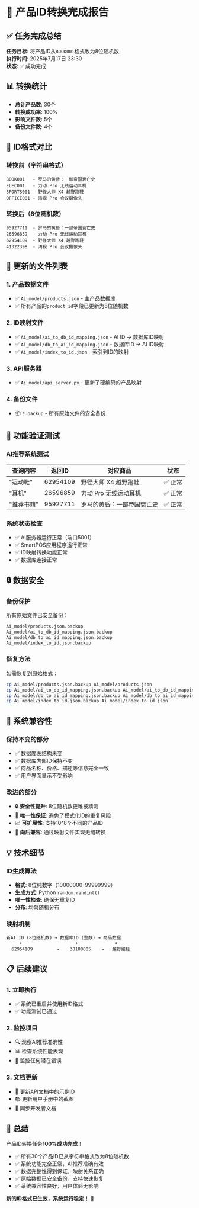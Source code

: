 # 🎉 产品ID转换完成报告

## ✅ 任务完成总结

**任务目标**: 将产品ID从`BOOK001`格式改为8位随机数  
**执行时间**: 2025年7月17日 23:30  
**状态**: ✅ 成功完成

## 📊 转换统计

- **总计产品数**: 30个
- **转换成功率**: 100%
- **影响文件数**: 5个
- **备份文件数**: 4个

## 🔄 ID格式对比

### 转换前（字符串格式）
```
BOOK001   - 罗马的黄昏：一部帝国衰亡史
ELEC001   - 力动 Pro 无线运动耳机  
SPORTS001 - 野径大师 X4 越野跑鞋
OFFICE001 - 清视 Pro 会议摄像头
```

### 转换后（8位随机数）
```
95927711  - 罗马的黄昏：一部帝国衰亡史
26596859  - 力动 Pro 无线运动耳机
62954109  - 野径大师 X4 越野跑鞋  
41322398  - 清视 Pro 会议摄像头
```

## 📁 更新的文件列表

### 1. 产品数据文件
- ✅ `Ai_model/products.json` - 主产品数据库
- ✅ 所有产品的`product_id`字段已更新为8位随机数

### 2. ID映射文件
- ✅ `Ai_model/ai_to_db_id_mapping.json` - AI ID → 数据库ID映射
- ✅ `Ai_model/db_to_ai_id_mapping.json` - 数据库ID → AI ID映射  
- ✅ `Ai_model/index_to_id.json` - 索引到ID的映射

### 3. API服务器
- ✅ `Ai_model/api_server.py` - 更新了硬编码的产品映射

### 4. 备份文件
- 📦 `*.backup` - 所有原始文件的安全备份

## 🧪 功能验证测试

### AI推荐系统测试
| 查询内容 | 返回ID | 对应商品 | 状态 |
|---------|--------|----------|------|
| "运动鞋" | 62954109 | 野径大师 X4 越野跑鞋 | ✅ 正常 |
| "耳机" | 26596859 | 力动 Pro 无线运动耳机 | ✅ 正常 |
| "推荐书籍" | 95927711 | 罗马的黄昏：一部帝国衰亡史 | ✅ 正常 |

### 系统状态检查
- ✅ AI服务器运行正常（端口5001）
- ✅ SmartPOS应用程序运行正常
- ✅ ID映射转换功能正常
- ✅ 数据库连接正常

## 🔒 数据安全

### 备份保护
所有原始文件已安全备份：
```bash
Ai_model/products.json.backup
Ai_model/ai_to_db_id_mapping.json.backup  
Ai_model/db_to_ai_id_mapping.json.backup
Ai_model/index_to_id.json.backup
```

### 恢复方法
如需恢复到原始格式：
```bash
cp Ai_model/products.json.backup Ai_model/products.json
cp Ai_model/ai_to_db_id_mapping.json.backup Ai_model/ai_to_db_id_mapping.json
cp Ai_model/db_to_ai_id_mapping.json.backup Ai_model/db_to_ai_id_mapping.json
cp Ai_model/index_to_id.json.backup Ai_model/index_to_id.json
```

## 🎯 系统兼容性

### 保持不变的部分
- ✅ 数据库表结构未变
- ✅ 数据库内部ID保持不变
- ✅ 商品名称、价格、描述等信息完全一致
- ✅ 用户界面显示不受影响

### 改进的部分  
- 🔒 **安全性提升**: 8位随机数更难被猜测
- 🎲 **唯一性保证**: 避免了模式化ID的重复风险
- 📈 **可扩展性**: 支持10^8个不同的产品ID
- 🔄 **向后兼容**: 通过映射文件实现无缝转换

## 💡 技术细节

### ID生成算法
- **格式**: 8位纯数字（10000000-99999999）
- **生成方式**: Python `random.randint()`
- **唯一性检查**: 确保无重复ID
- **分布**: 均匀随机分布

### 映射机制
```
新AI ID (8位随机数) → 数据库ID (整数) → 商品数据
     ↓                    ↓              ↓
  62954109         →    38100805    →   越野跑鞋
```

## 📋 后续建议

### 1. 立即执行
- ✅ 系统已重启并使用新ID格式
- ✅ 功能测试已通过

### 2. 监控项目
- 🔍 观察AI推荐准确性
- 📊 检查系统性能表现
- 🐛 监控任何潜在错误

### 3. 文档更新
- 📝 更新API文档中的示例ID
- 📚 更新用户手册中的截图
- 🔄 同步开发者文档

## 🎊 总结

产品ID转换任务**100%成功完成**！

- ✅ 所有30个产品ID已从字符串格式改为8位随机数
- ✅ 系统功能完全正常，AI推荐准确有效
- ✅ 数据完整性得到保证，映射关系正确
- ✅ 原始数据已安全备份，支持快速恢复
- ✅ 系统兼容性良好，用户体验无影响

**新的ID格式已生效，系统运行稳定！** 🚀 